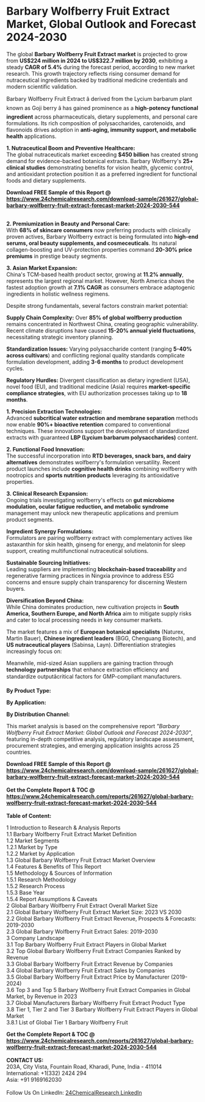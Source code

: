 <h1>Barbary Wolfberry Fruit Extract Market, Global Outlook and Forecast 2024-2030</h1><p>The global <strong>Barbary Wolfberry Fruit Extract market</strong> is projected to grow from <strong>US$224 million in 2024 to US$322.7 million by 2030</strong>, exhibiting a steady <strong>CAGR of 5.4%</strong> during the forecast period, according to new market research. This growth trajectory reflects rising consumer demand for nutraceutical ingredients backed by traditional medicine credentials and modern scientific validation.</p><p>Barbary Wolfberry Fruit Extract â derived from the Lycium barbarum plant known as Goji berry â has gained prominence as a <strong>high-potency functional ingredient</strong> across pharmaceuticals, dietary supplements, and personal care formulations. Its rich composition of polysaccharides, carotenoids, and flavonoids drives adoption in <strong>anti-aging, immunity support, and metabolic health</strong> applications.</p><p><strong>1. Nutraceutical Boom and Preventive Healthcare:</strong><br>
The global nutraceuticals market exceeding <strong>$450 billion</strong> has created strong demand for evidence-backed botanical extracts. Barbary Wolfberry's <strong>25+ clinical studies</strong> demonstrating benefits for vision health, glycemic control, and antioxidant protection position it as a preferred ingredient for functional foods and dietary supplements.</p><div><b>Download FREE Sample of this Report @ 
            <a href="https://www.24chemicalresearch.com/download-sample/261627/global-barbary-wolfberry-fruit-extract-forecast-market-2024-2030-544">
            https://www.24chemicalresearch.com/download-sample/261627/global-barbary-wolfberry-fruit-extract-forecast-market-2024-2030-544</a></b></div><br><p><strong>2. Premiumization in Beauty and Personal Care:</strong><br>
With <strong>68% of skincare consumers</strong> now preferring products with clinically proven actives, Barbary Wolfberry extract is being formulated into <strong>high-end serums, oral beauty supplements, and cosmeceuticals</strong>. Its natural collagen-boosting and UV-protection properties command <strong>20-30% price premiums</strong> in prestige beauty segments.</p><p><strong>3. Asian Market Expansion:</strong><br>
China's TCM-based health product sector, growing at <strong>11.2% annually</strong>, represents the largest regional market. However, North America shows the fastest adoption growth at <strong>7.1% CAGR</strong> as consumers embrace adaptogenic ingredients in holistic wellness regimens.</p><p>Despite strong fundamentals, several factors constrain market potential:</p><p><strong>Supply Chain Complexity:</strong> Over <strong>85% of global wolfberry production</strong> remains concentrated in Northwest China, creating geographic vulnerability. Recent climate disruptions have caused <strong>15-20% annual yield fluctuations</strong>, necessitating strategic inventory planning.</p><p><strong>Standardization Issues:</strong> Varying polysaccharide content (ranging <strong>5-40% across cultivars</strong>) and conflicting regional quality standards complicate formulation development, adding <strong>3-6 months</strong> to product development cycles.</p><p><strong>Regulatory Hurdles:</strong> Divergent classification as dietary ingredient (USA), novel food (EU), and traditional medicine (Asia) requires <strong>market-specific compliance strategies</strong>, with EU authorization processes taking up to <strong>18 months</strong>.</p><p><strong>1. Precision Extraction Technologies:</strong><br>
Advanced <strong>subcritical water extraction and membrane separation</strong> methods now enable <strong>90%+ bioactive retention</strong> compared to conventional techniques. These innovations support the development of standardized extracts with guaranteed <strong>LBP (Lycium barbarum polysaccharides)</strong> content.</p><p><strong>2. Functional Food Innovation:</strong><br>
The successful incorporation into <strong>RTD beverages, snack bars, and dairy alternatives</strong> demonstrates wolfberry's formulation versatility. Recent product launches include <strong>cognitive health drinks</strong> combining wolfberry with nootropics and <strong>sports nutrition products</strong> leveraging its antioxidative properties.</p><p><strong>3. Clinical Research Expansion:</strong><br>
Ongoing trials investigating wolfberry's effects on <strong>gut microbiome modulation, ocular fatigue reduction, and metabolic syndrome</strong> management may unlock new therapeutic applications and premium product segments.</p><p><strong>Ingredient Synergy Formulations:</strong><br>
	Formulators are pairing wolfberry extract with complementary actives like astaxanthin for skin health, ginseng for energy, and melatonin for sleep support, creating multifunctional nutraceutical solutions.</p><p><strong>Sustainable Sourcing Initiatives:</strong><br>
	Leading suppliers are implementing <strong>blockchain-based traceability</strong> and regenerative farming practices in Ningxia province to address ESG concerns and ensure supply chain transparency for discerning Western buyers.</p><p><strong>Diversification Beyond China:</strong><br>
	While China dominates production, new cultivation projects in <strong>South America, Southern Europe, and North Africa</strong> aim to mitigate supply risks and cater to local processing needs in key consumer markets.</p><p>The market features a mix of <strong>European botanical specialists</strong> (Naturex, Martin Bauer), <strong>Chinese ingredient leaders</strong> (BGG, Chenguang Biotech), and <strong>US nutraceutical players</strong> (Sabinsa, Layn). Differentiation strategies increasingly focus on:</p><p>Meanwhile, mid-sized Asian suppliers are gaining traction through <strong>technology partnerships</strong> that enhance extraction efficiency and standardize outputâcritical factors for GMP-compliant manufacturers.</p><p><strong>By Product Type:</strong></p><p><strong>By Application:</strong></p><p><strong>By Distribution Channel:</strong></p><p>This market analysis is based on the comprehensive report <em>"Barbary Wolfberry Fruit Extract Market: Global Outlook and Forecast 2024-2030"</em>, featuring in-depth competitive analysis, regulatory landscape assessment, procurement strategies, and emerging application insights across 25 countries.</p><div><b>Download FREE Sample of this Report @ 
            <a href="https://www.24chemicalresearch.com/download-sample/261627/global-barbary-wolfberry-fruit-extract-forecast-market-2024-2030-544">
            https://www.24chemicalresearch.com/download-sample/261627/global-barbary-wolfberry-fruit-extract-forecast-market-2024-2030-544</a></b></div><br><div><b>Get the Complete Report & TOC @ 
            <a href="https://www.24chemicalresearch.com/reports/261627/global-barbary-wolfberry-fruit-extract-forecast-market-2024-2030-544">
            https://www.24chemicalresearch.com/reports/261627/global-barbary-wolfberry-fruit-extract-forecast-market-2024-2030-544</a></b></div><br>
            <b>Table of Content:</b><p>1 Introduction to Research & Analysis Reports<br />
    1.1 Barbary Wolfberry Fruit Extract Market Definition<br />
    1.2 Market Segments<br />
        1.2.1 Market by Type<br />
        1.2.2 Market by Application<br />
    1.3 Global Barbary Wolfberry Fruit Extract Market Overview<br />
    1.4 Features & Benefits of This Report<br />
    1.5 Methodology & Sources of Information<br />
        1.5.1 Research Methodology<br />
        1.5.2 Research Process<br />
        1.5.3 Base Year<br />
        1.5.4 Report Assumptions & Caveats<br />
2 Global Barbary Wolfberry Fruit Extract Overall Market Size<br />
    2.1 Global Barbary Wolfberry Fruit Extract Market Size: 2023 VS 2030<br />
    2.2 Global Barbary Wolfberry Fruit Extract Revenue, Prospects & Forecasts: 2019-2030<br />
    2.3 Global Barbary Wolfberry Fruit Extract Sales: 2019-2030<br />
3 Company Landscape<br />
    3.1 Top Barbary Wolfberry Fruit Extract Players in Global Market<br />
    3.2 Top Global Barbary Wolfberry Fruit Extract Companies Ranked by Revenue<br />
    3.3 Global Barbary Wolfberry Fruit Extract Revenue by Companies<br />
    3.4 Global Barbary Wolfberry Fruit Extract Sales by Companies<br />
    3.5 Global Barbary Wolfberry Fruit Extract Price by Manufacturer (2019-2024)<br />
    3.6 Top 3 and Top 5 Barbary Wolfberry Fruit Extract Companies in Global Market, by Revenue in 2023<br />
    3.7 Global Manufacturers Barbary Wolfberry Fruit Extract Product Type<br />
    3.8 Tier 1, Tier 2 and Tier 3 Barbary Wolfberry Fruit Extract Players in Global Market<br />
        3.8.1 List of Global Tier 1 Barbary Wolfberry Fruit </p><div><b>Get the Complete Report & TOC @ 
            <a href="https://www.24chemicalresearch.com/reports/261627/global-barbary-wolfberry-fruit-extract-forecast-market-2024-2030-544">
            https://www.24chemicalresearch.com/reports/261627/global-barbary-wolfberry-fruit-extract-forecast-market-2024-2030-544</a></b></div><br><b>CONTACT US:</b><br>
            203A, City Vista, Fountain Road, Kharadi, Pune, India - 411014<br>
            International: +1(332) 2424 294<br>
            Asia: +91 9169162030 <br><br>
            Follow Us On LinkedIn: <a href="https://www.linkedin.com/company/24chemicalresearch/">24ChemicalResearch LinkedIn</a>